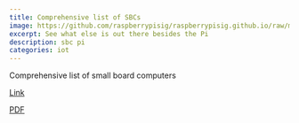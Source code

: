 ```yaml
---
title: Comprehensive list of SBCs
image: https://github.com/raspberrypisig/raspberrypisig.github.io/raw/master/assets/images/open-sbc-cloud-thm.jpg
excerpt: See what else is out there besides the Pi
description: sbc pi 
categories: iot
---
```


Comprehensive list of small board computers

[Link](http://linuxgizmos.com/ringing-in-the-new-year-with-136-open-spec-linux-sbcs-under-200/)

[PDF](https://raw.githubusercontent.com/raspberrypisig/raspberrypisig.github.io/master/assets/images/new-years-2020-sbc-catalog-Rev1.pdf)
